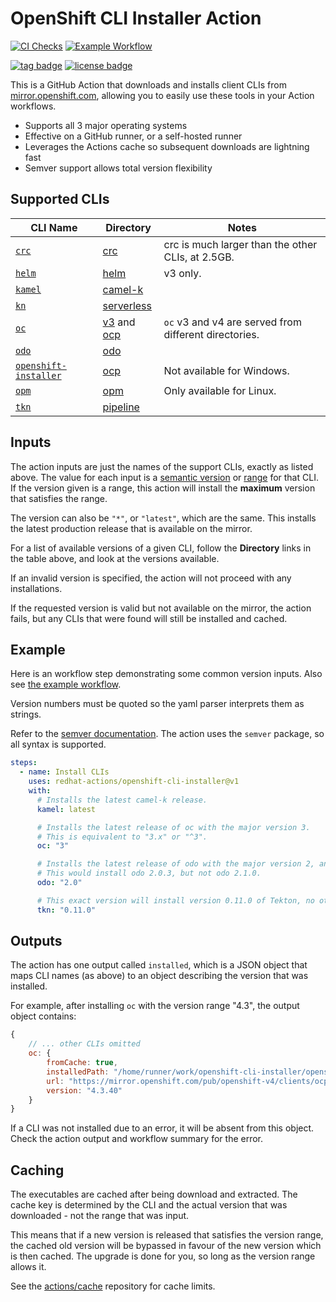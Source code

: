 # OpenShift CLI Installer Action

[![CI Checks](https://github.com/redhat-actions/openshift-cli-installer/workflows/CI%20Checks/badge.svg)](https://github.com/redhat-actions/openshift-cli-installer/actions?query=workflow%3A%22CI+Checks%22)
[![Example Workflow](https://github.com/redhat-actions/openshift-cli-installer/workflows/Example%20Workflow/badge.svg)](https://github.com/redhat-actions/openshift-cli-installer/actions?query=workflow%3A%22Example+Workflow%22)

[![tag badge](https://img.shields.io/github/v/tag/redhat-actions/openshift-cli-installer)](https://github.com/redhat-actions/openshift-cli-installer/tags)
[![license badge](https://img.shields.io/github/license/redhat-actions/openshift-cli-installer)](./LICENSE)

This is a GitHub Action that downloads and installs client CLIs from [mirror.openshift.com](https://mirror.openshift.com/pub/openshift-v4/clients/), allowing you to easily use these tools in your Action workflows.

- Supports all 3 major operating systems
- Effective on a GitHub runner, or a self-hosted runner
- Leverages the Actions cache so subsequent downloads are lightning fast
- Semver support allows total version flexibility

## Supported CLIs

| CLI Name | Directory | Notes |
| -------- | --------- | ----- |
| [`crc`](https://github.com/code-ready/crc)     | [crc](https://mirror.openshift.com/pub/openshift-v4/x86_64/clients/crc/) | crc is much larger than the other CLIs, at 2.5GB.
| [`helm`](https://github.com/helm/helm)  | [helm](https://mirror.openshift.com/pub/openshift-v4/x86_64/clients/helm) | v3 only.
| [`kamel`](https://github.com/apache/camel-k)   | [camel-k](https://mirror.openshift.com/pub/openshift-v4/x86_64/clients/camel-k) |
| [`kn`](https://github.com/knative/client)| [serverless](https://mirror.openshift.com/pub/openshift-v4/x86_64/clients/serverless) |
| [`oc`](https://github.com/openshift/oc) | [v3](https://mirror.openshift.com/pub/openshift-v3/clients/) and [ocp](https://mirror.openshift.com/pub/openshift-v4/x86_64/clients/ocp/) | `oc` v3 and v4 are served from different directories.
| [`odo`](https://github.com/openshift/odo) | [odo](https://mirror.openshift.com/pub/openshift-v4/x86_64/clients/odo/) |
| [`openshift-installer`](https://github.com/openshift/installer) | [ocp](https://mirror.openshift.com/pub/openshift-v4/x86_64/clients/ocp/) | Not available for Windows.
| [`opm`](https://docs.openshift.com/container-platform/4.6/cli_reference/opm-cli.html)     | [opm](https://mirror.openshift.com/pub/openshift-v4/x86_64/clients/opm/) | Only available for Linux.
| [`tkn`](https://github.com/tektoncd/cli) | [pipeline](https://mirror.openshift.com/pub/openshift-v4/x86_64/clients/pipeline) |

## Inputs

The action inputs are just the names of the support CLIs, exactly as listed above. The value for each input is a [semantic version](https://docs.npmjs.com/cli/v6/using-npm/semver#versions) or [range](https://docs.npmjs.com/cli/v6/using-npm/semver#ranges) for that CLI. If the version given is a range, this action will install the **maximum** version that satisfies the range.

The version can also be `"*"`, or `"latest"`, which are the same. This installs the latest production release that is available on the mirror.

For a list of available versions of a given CLI, follow the **Directory** links in the table above, and look at the versions available.

If an invalid version is specified, the action will not proceed with any installations.

If the requested version is valid but not available on the mirror, the action fails, but any CLIs that were found will still be installed and cached.

## Example

Here is an workflow step demonstrating some common version inputs. Also see [the example workflow](./.github/workflows/example.yml).

Version numbers must be quoted so the yaml parser interprets them as strings.

Refer to the [semver documentation](https://docs.npmjs.com/cli/v6/using-npm/semver#versions). The action uses the `semver` package, so all syntax is supported.

```yaml
steps:
  - name: Install CLIs
    uses: redhat-actions/openshift-cli-installer@v1
    with:
      # Installs the latest camel-k release.
      kamel: latest

      # Installs the latest release of oc with the major version 3.
      # This is equivalent to "3.x" or "^3".
      oc: "3"

      # Installs the latest release of odo with the major version 2, and the minor version 0.
      # This would install odo 2.0.3, but not odo 2.1.0.
      odo: "2.0"

      # This exact version will install version 0.11.0 of Tekton, no other version.
      tkn: "0.11.0"
```

## Outputs
The action has one output called `installed`, which is a JSON object that maps CLI names (as above) to an object describing the version that was installed.

For example, after installing `oc` with the version range "4.3", the output object contains:
```js
{
    // ... other CLIs omitted
    oc: {
        fromCache: true,
        installedPath: "/home/runner/work/openshift-cli-installer/openshift-cli-installer/openshift-bin/oc",
        url: "https://mirror.openshift.com/pub/openshift-v4/clients/ocp/4.3.40/openshift-client-linux-4.3.40.tar.gz",
        version: "4.3.40"
    }
}
```

If a CLI was not installed due to an error, it will be absent from this object. Check the action output and workflow summary for the error.

## Caching
The executables are cached after being download and extracted. The cache key is determined by the CLI and the actual version that was downloaded - not the range that was input.

This means that if a new version is released that satisfies the version range, the cached old version will be bypassed in favour of the new version which is then cached. The upgrade is done for you, so long as the version range allows it.

See the [actions/cache](https://github.com/actions/cache) repository for cache limits.
